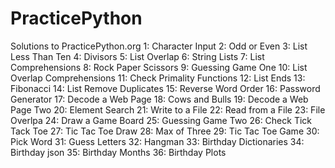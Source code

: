 # PracticePython
Solutions to PracticePython.org
1: Character Input
2: Odd or Even
3: List Less Than Ten
4: Divisors
5: List Overlap
6: String Lists
7: List Comprehensions
8: Rock Paper Scissors
9: Guessing Game One
10: List Overlap Comprehensions
11: Check Primality Functions
12: List Ends
13: Fibonacci
14: List Remove Duplicates
15: Reverse Word Order
16: Password Generator
17: Decode a Web Page
18: Cows and Bulls
19: Decode a Web Page Two
20: Element Search
21: Write to a File
22: Read from a File
23: File Overlpa
24: Draw a Game Board
25: Guessing Game Two
26: Check Tick Tack Toe
27: Tic Tac Toe Draw
28: Max of Three
29: Tic Tac Toe Game
30: Pick Word
31: Guess Letters
32: Hangman
33: Birthday Dictionaries
34: Birthday json
35: Birthday Months
36: Birthday Plots
